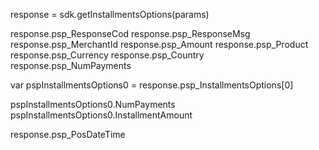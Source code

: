 response = sdk.getInstallmentsOptions(params)

response.psp_ResponseCod
response.psp_ResponseMsg
response.psp_MerchantId
response.psp_Amount
response.psp_Product
response.psp_Currency
response.psp_Country
response.psp_NumPayments

var pspInstallmentsOptions0 = response.psp_InstallmentsOptions[0]

pspInstallmentsOptions0.NumPayments
pspInstallmentsOptions0.InstallmentAmount


response.psp_PosDateTime

